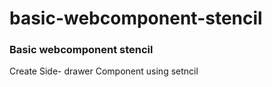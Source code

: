 # basic-webcomponent-stencil

<h3> Basic webcomponent stencil </h3>
Create Side- drawer Component  using setncil 
